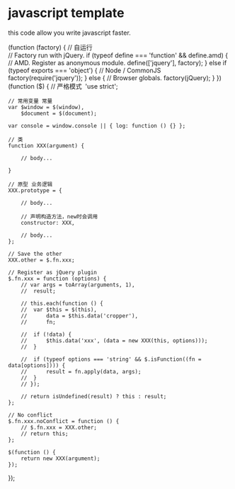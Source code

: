 # javascript template
this code allow you write javascript faster.

(function (factory) {
	// 自运行	
	// Factory run with jQuery.
	if (typeof define === 'function' && define.amd) {
		// AMD. Register as anonymous module.
		define(['jquery'], factory);
	} else if (typeof exports === 'object') {
		// Node / CommonJS
		factory(require('jquery'));
	} else {
		// Browser globals.
		factory(jQuery);
	}
})(function ($) {
	// 严格模式 
	'use strict';
	
	// 常用变量 常量 
	var $window = $(window),
		$document = $(document);

	var console = window.console || { log: function () {} };
	
	// 类
	function XXX(argument) {

		// body...

	}
	
	// 原型 业务逻辑 
	XXX.prototype = {

		// body...
		
		// 声明构造方法，new时会调用      
		constructor: XXX,

		// body...
	};

	// Save the other 
	XXX.other = $.fn.xxx;

	// Register as jQuery plugin
	$.fn.xxx = function (options) {
		// var args = toArray(arguments, 1),
		// 	result;

		// this.each(function () {
		// 	var $this = $(this),
		// 		data = $this.data('cropper'),
		// 		fn;

		// 	if (!data) {
		// 		$this.data('xxx', (data = new XXX(this, options)));
		// 	}

		// 	if (typeof options === 'string' && $.isFunction((fn = data[options]))) {
		// 		result = fn.apply(data, args);
		// 	}
		// });

		// return isUndefined(result) ? this : result;
	};

	// No conflict
	$.fn.xxx.noConflict = function () {
		// $.fn.xxx = XXX.other;
		// return this;
	};

	$(function () {
		return new XXX(argument);
	});

});

